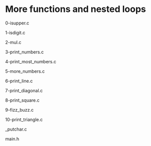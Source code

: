 # More functions and nested loops

0-isupper.c

1-isdigit.c

2-mul.c

3-print_numbers.c

4-print_most_numbers.c

5-more_numbers.c

6-print_line.c

7-print_diagonal.c

8-print_square.c

9-fizz_buzz.c

10-print_triangle.c

_putchar.c

main.h

